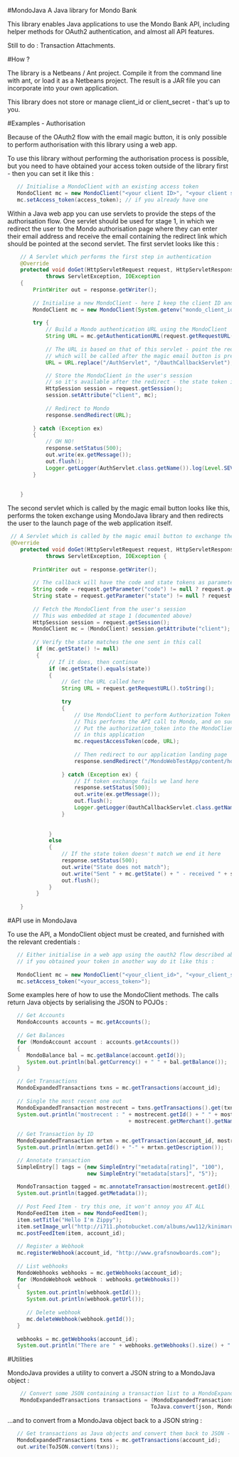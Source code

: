 #MondoJava
A Java library for Mondo Bank

This library enables Java applications to use the Mondo Bank API, including helper methods for OAuth2 authentication, and almost all API features.

Still to do : Transaction Attachments.

#How ?

The library is a Netbeans / Ant project. Compile it from the command line with ant, or load it as a Netbeans project. The result is a JAR file you can incorporate into your own application. 

This library does not store or manage client_id or client_secret - that's up to you.

#Examples - Authorisation

Because of the OAuth2 flow with the email magic button, it is only possible to perform authorisation with this library using a web app.

To use this library without performing the authorisation process is possible, but you need to have obtained your access token outside of the library first - then you can set it like this :

```java
   // Initialise a MondoClient with an existing access token
   MondoClient mc = new MondoClient("<your client ID>", "<your client secret>");
   mc.setAccess_token(access_token); // if you already have one
```
Within a Java web app you can use servlets to provide the steps of the authorisation flow. One servlet should be used for stage 1, in which we redirect the user to the Mondo authorisation page where they can enter their email address and receive the email containing the redirect link which should be pointed at the second servlet. The first servlet looks like this :

```java
    // A Servlet which performs the first step in authentication
    @Override
    protected void doGet(HttpServletRequest request, HttpServletResponse response)
            throws ServletException, IOException 
    {
        PrintWriter out = response.getWriter();
        
        // Initialise a new MondoClient - here I keep the client ID and client secret in environment vars
        MondoClient mc = new MondoClient(System.getenv("mondo_client_id"), System.getenv("mondo_client_secret"));
        
        try {
            // Build a Mondo authentication URL using the MondoClient
            String URL = mc.getAuthenticationURL(request.getRequestURL().toString());
            
            // The URL is based on that of this servlet - point the redirect at the callback servlet
            // which will be called after the magic email button is pressed
            URL = URL.replace("/AuthServlet", "/OauthCallbackServlet");

            // Store the MondoClient in the user's session 
            // so it's available after the redirect - the state token is in here now
            HttpSession session = request.getSession();
            session.setAttribute("client", mc);
            
            // Redirect to Mondo
            response.sendRedirect(URL);
            
        } catch (Exception ex) 
        {
            // OH NO!
            response.setStatus(500);
            out.write(ex.getMessage());
            out.flush();
            Logger.getLogger(AuthServlet.class.getName()).log(Level.SEVERE, null, ex);
        }
        
        
    }
```
The second servlet which is called by the magic email button looks like this, performs the token exchange using MondoJava library and then redirects the user to the launch page of the web application itself.

```java
 // A Servlet which is called by the magic email button to exchange the code for the token
 @Override
    protected void doGet(HttpServletRequest request, HttpServletResponse response)
            throws ServletException, IOException {
        
        PrintWriter out = response.getWriter();
        
        // The callback will have the code and state tokens as parameters
        String code = request.getParameter("code") != null ? request.getParameter("code") : "";
        String state = request.getParameter("state") != null ? request.getParameter("state") : "";
        
        // Fetch the MondoClient from the user's session
        // This was embedded at stage 1 (documented above)
        HttpSession session = request.getSession();
        MondoClient mc = (MondoClient) session.getAttribute("client");
         
        // Verify the state matches the one sent in this call
         if (mc.getState() != null)
         {
             // If it does, then continue
             if (mc.getState().equals(state))
             {
                 // Get the URL called here
                 String URL = request.getRequestURL().toString();
                 
                 try 
                 {
                     // Use MondoClient to perform Authorization Token Exchange
                     // This performs the API call to Mondo, and on success it will
                     // Put the authorization_token into the MondoClient for use
                     // in this application
                     mc.requestAccessToken(code, URL);
                     
                     // Then redirect to our application landing page
                     response.sendRedirect("/MondoWebTestApp/content/home.jsp");
                     
                 } catch (Exception ex) {
                     // If token exchange fails we land here
                     response.setStatus(500);
                     out.write(ex.getMessage());
                     out.flush();
                     Logger.getLogger(OauthCallbackServlet.class.getName()).log(Level.SEVERE, null, ex);
                 }
                 
                 
             }
             else
             {
                 // If the state token doesn't match we end it here
                 response.setStatus(500);
                 out.write("State does not match");
                 out.write("Sent " + mc.getState() + " - received " + state);
                 out.flush();
             }
         }
        
    }
```

#API use in MondoJava

To use the API, a MondoClient object must be created, and furnished with the relevant credentials :

```java
   // Either initialise in a web app using the oauth2 flow described above or 
   // if you obtained your token in another way do it like this :
   
   MondoClient mc = new MondoClient("<your_client_id>", "<your_client_secret>");
   mc.setAccess_token("<your_access_token>");
```
Some examples here of how to use the MondoClient methods. The calls return Java objects by serialising the JSON to POJOs :

```java
   // Get Accounts
   MondoAccounts accounts = mc.getAccounts();
            
   // Get Balances
   for (MondoAccount account : accounts.getAccounts())
   {
      MondoBalance bal = mc.getBalance(account.getId());
      System.out.println(bal.getCurrency() + " " + bal.getBalance());
   }

   // Get Transactions
   MondoExpandedTransactions txns = mc.getTransactions(account_id);
           
   // Single the most recent one out
   MondoExpandedTransaction mostrecent = txns.getTransactions().get(txns.getTransactions().size()-1);
   System.out.println("mostrecent : " + mostrecent.getId() + " " + mostrecent.getAmount() + " at " 
                                      + mostrecent.getMerchant().getName());
            
   // Get Transaction by ID
   MondoExpandedTransaction mrtxn = mc.getTransaction(account_id, mostrecent.getId());
   System.out.println(mrtxn.getId() + "-" + mrtxn.getDescription());

   // Annotate transaction
   SimpleEntry[] tags = {new SimpleEntry("metadata[rating]", "100"), 
                         new SimpleEntry("metadata[stars]", "5")};
                         
   MondoTransaction tagged = mc.annotateTransaction(mostrecent.getId(), tags);
   System.out.println(tagged.getMetadata());
            
   // Post Feed Item - try this one, it won't annoy you AT ALL
   MondoFeedItem item = new MondoFeedItem();
   item.setTitle("Hello I'm Zippy");
   item.setImage_url("http://i711.photobucket.com/albums/ww112/kinimaru/zippy.png");
   mc.postFeedItem(item, account_id);
            
   // Register a Webhook
   mc.registerWebhook(account_id, "http://www.grafsnowboards.com");
            
   // List webhooks
   MondoWebhooks webhooks = mc.getWebhooks(account_id);
   for (MondoWebhook webhook : webhooks.getWebhooks())
   {
      System.out.println(webhook.getId());
      System.out.println(webhook.getUrl());
                
      // Delete webhook
      mc.deleteWebhook(webhook.getId());
   }
            
   webhooks = mc.getWebhooks(account_id);
   System.out.println("There are " + webhooks.getWebhooks().size() + " webhooks registered");
```

#Utilities

MondoJava provides a utility to convert a JSON string to a MondoJava object :

```java
    // Convert some JSON containing a transaction list to a MondoExpandedTransactions object
    MondoExpandedTransactions transactions = (MondoExpandedTransactions) 
                                             ToJava.convert(json, MondoExpandedTransactions.class);
```

...and to convert from a MondoJava object back to a JSON string :

```java
   // Get transactions as Java objects and convert them back to JSON - yeah I know...!
   MondoExpandedTransactions txns = mc.getTransactions(account_id);
   out.write(ToJSON.convert(txns));
```

